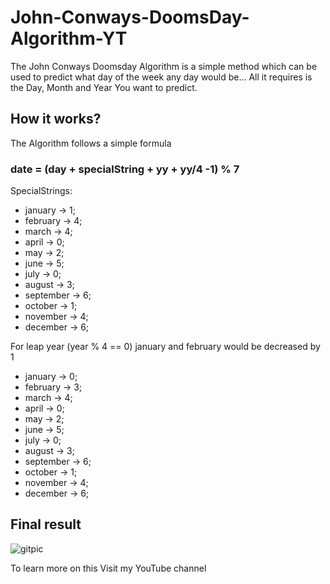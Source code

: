 # John-Conways-DoomsDay-Algorithm-YT
The John Conways Doomsday Algorithm is a simple method which can be used to predict what day of the week any day would be... All it requires is the Day, Month and Year You want to predict.

## How it works?
The Algorithm follows a simple formula 
### date = (day + specialString + yy + yy/4 -1) % 7

SpecialStrings: 
- january -> 1;
- february -> 4;
- march -> 4;
- april -> 0;
- may -> 2;
- june -> 5;
- july -> 0;
- august -> 3;
- september -> 6;
- october -> 1;
- november -> 4;
- december -> 6;

For leap year (year % 4 == 0) january and february would be decreased by 1
- january -> 0;
- february -> 3;
- march -> 4;
- april -> 0;
- may -> 2;
- june -> 5;
- july -> 0;
- august -> 3;
- september -> 6;
- october -> 1;
- november -> 4;
- december -> 6;

## Final result
  ![gitpic](https://github.com/S-Immanuel01/John-Conways-DoomsDay-Algorithm-YT/assets/142397823/00c3d202-1900-4ee2-9e77-023ea316ed42)

To learn more on this Visit my YouTube channel
